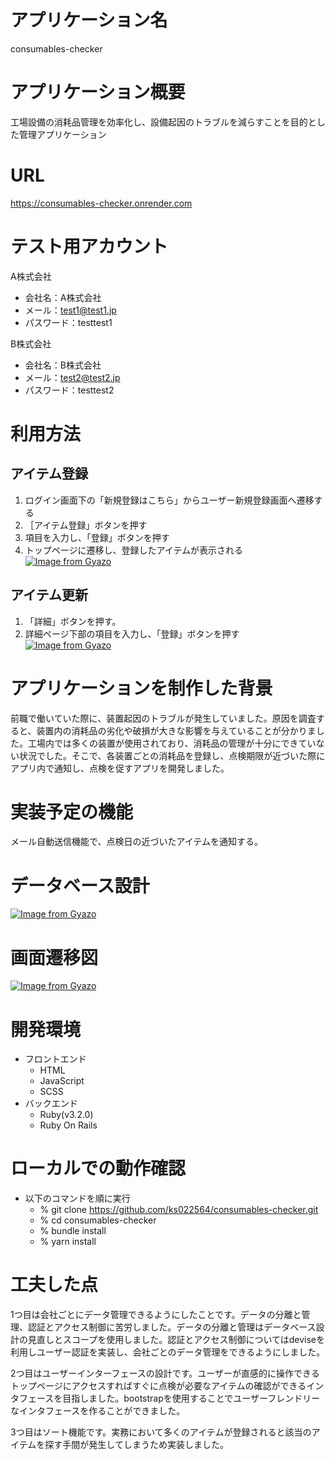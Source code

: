 # アプリケーション名

consumables-checker

# アプリケーション概要

工場設備の消耗品管理を効率化し、設備起因のトラブルを減らすことを目的とした管理アプリケーション

# URL

https://consumables-checker.onrender.com

# テスト用アカウント

A株式会社
- 会社名：A株式会社
- メール：test1@test1.jp
- パスワード：testtest1

B株式会社
- 会社名：B株式会社
- メール：test2@test2.jp
- パスワード：testtest2

# 利用方法

## アイテム登録
1. ログイン画面下の「新規登録はこちら」からユーザー新規登録画面へ遷移する
2. ［アイテム登録」ボタンを押す
3. 項目を入力し、「登録」ボタンを押す
4. トップページに遷移し、登録したアイテムが表示される
[![Image from Gyazo](https://i.gyazo.com/9f839f11ff53a6bf2535e975aac5a27a.gif)](https://gyazo.com/9f839f11ff53a6bf2535e975aac5a27a)

## アイテム更新
1. 「詳細」ボタンを押す。
2. 詳細ページ下部の項目を入力し、「登録」ボタンを押す
[![Image from Gyazo](https://i.gyazo.com/e7c5ad43f1f0627bce487f360b9e26d8.gif)](https://gyazo.com/e7c5ad43f1f0627bce487f360b9e26d8)

# アプリケーションを制作した背景

前職で働いていた際に、装置起因のトラブルが発生していました。原因を調査すると、装置内の消耗品の劣化や破損が大きな影響を与えていることが分かりました。工場内では多くの装置が使用されており、消耗品の管理が十分にできていない状況でした。そこで、各装置ごとの消耗品を登録し、点検期限が近づいた際にアプリ内で通知し、点検を促すアプリを開発しました。

# 実装予定の機能

メール自動送信機能で、点検日の近づいたアイテムを通知する。

# データベース設計
[![Image from Gyazo](https://i.gyazo.com/996e674c395969cdde3f317dc85fed51.png)](https://gyazo.com/996e674c395969cdde3f317dc85fed51)
# 画面遷移図
[![Image from Gyazo](https://i.gyazo.com/5370b5a7f2529f2ae18df149fd5250f2.png)](https://gyazo.com/5370b5a7f2529f2ae18df149fd5250f2)
# 開発環境

- フロントエンド
  - HTML
  - JavaScript
  - SCSS
- バックエンド
  - Ruby(v3.2.0)
  - Ruby On Rails

# ローカルでの動作確認

- 以下のコマンドを順に実行
  - % git clone https://github.com/ks022564/consumables-checker.git
  - % cd consumables-checker
  - % bundle install
  - % yarn install

# 工夫した点

1つ目は会社ごとにデータ管理できるようにしたことです。データの分離と管理、認証とアクセス制御に苦労しました。データの分離と管理はデータベース設計の見直しとスコープを使用しました。認証とアクセス制御についてはdeviseを利用しユーザー認証を実装し、会社ごとのデータ管理をできるようにしました。

2つ目はユーザーインターフェースの設計です。ユーザーが直感的に操作できるトップページにアクセスすればすぐに点検が必要なアイテムの確認ができるインタフェースを目指しました。bootstrapを使用することでユーザーフレンドリーなインタフェースを作ることができました。

3つ目はソート機能です。実務において多くのアイテムが登録されると該当のアイテムを探す手間が発生してしまうため実装しました。
